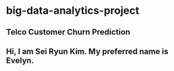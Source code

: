 # big-data-analytics-project
Telco Customer Churn Prediction
---
Hi, I am Sei Ryun Kim. My preferred name is Evelyn.
---

